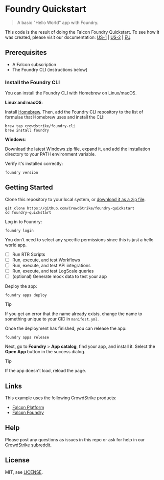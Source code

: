 # Foundry Quickstart

> A basic "Hello World" app with Foundry.

This code is the result of doing the Falcon Foundry Quickstart. To see how it was created, please visit our documentation: [US-1](https://falcon.crowdstrike.com/documentation/page/p3e6b484/foundry-quickstart) | [US-2](https://falcon.us-2.crowdstrike.com/documentation/page/p3e6b484/foundry-quickstart) | [EU](https://falcon.eu-1.crowdstrike.com/documentation/page/p3e6b484/foundry-quickstart).

## Prerequisites

- A Falcon subscription
- The Foundry CLI (instructions below)

### Install the Foundry CLI

You can install the Foundry CLI with Homebrew on Linux/macOS.

**Linux and macOS**:

Install [Homebrew](https://docs.brew.sh/Installation). Then, add the Foundry CLI repository to the list of formulae that Homebrew uses and install the CLI:

```shell
brew tap crowdstrike/foundry-cli
brew install foundry
```

**Windows**:

Download the [latest Windows zip file](https://assets.foundry.crowdstrike.com/cli/latest/foundry_Windows_x86_64.zip), expand it, and add the installation directory to your PATH environment variable.

Verify it's installed correctly:

```shell
foundry version
```

## Getting Started

Clone this repository to your local system, or [download it as a zip file](https://github.com/CrowdStrike/foundry-quickstart/archive/refs/heads/main.zip).

```shell
git clone https://github.com/CrowdStrike/foundry-quickstart
cd foundry-quickstart
```

Log in to Foundry:

```shell
foundry login
```

You don't need to select any specific permissions since this is just a hello world app.

- [ ] Run RTR Scripts
- [ ] Run, execute, and test Workflows
- [ ] Run, execute, and test API integrations
- [ ] Run, execute, and test LogScale queries
- [ ] (optional) Generate mock data to test your app

Deploy the app:

```shell
foundry apps deploy
```

> [!TIP]
> If you get an error that the name already exists, change the name to something unique to your CID in `manifest.yml`.

Once the deployment has finished, you can release the app:

```shell
foundry apps release
```

Next, go to **Foundry** > **App catalog**, find your app, and install it. Select the **Open App** button in the success dialog.

> [!TIP]
> If the app doesn't load, reload the page.

## Links

This example uses the following CrowdStrike products:

* [Falcon Platform](https://www.crowdstrike.com/platform/)
* [Falcon Foundry](https://www.crowdstrike.com/platform/next-gen-siem/falcon-foundry/)

## Help

Please post any questions as issues in this repo or ask for help in our [CrowdStrike subreddit](https://www.reddit.com/r/crowdstrike/).

## License

MIT, see [LICENSE](LICENSE).
